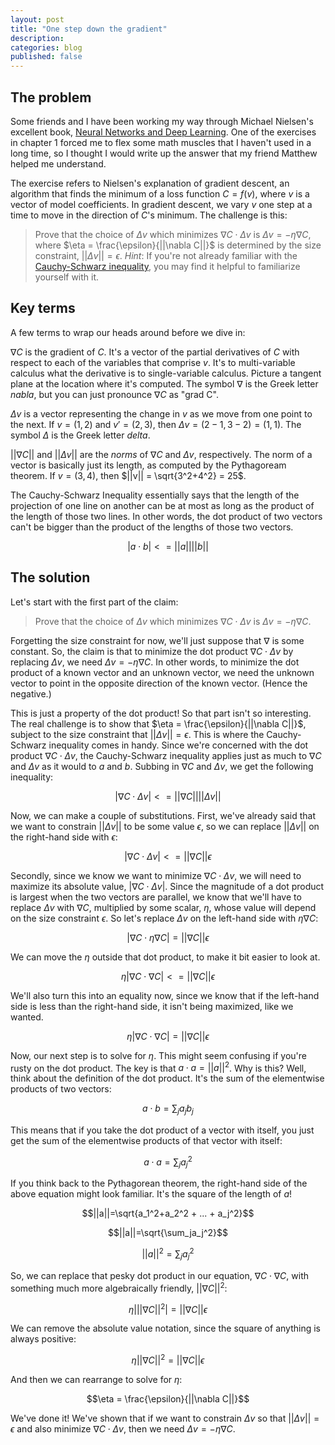 ```yaml
---
layout: post
title: "One step down the gradient"
description: 
categories: blog
published: false
---
```


## The problem

Some friends and I have been working my way through Michael Nielsen's excellent book, [Neural Networks and Deep Learning](http://neuralnetworksanddeeplearning.com/). One of the exercises in chapter 1 forced me to flex some math muscles that I haven't used in a long time, so I thought I would write up the answer that my friend Matthew helped me understand.

The exercise refers to Nielsen's explanation of gradient descent, an algorithm that finds the minimum of a loss function $C = f(v)$, where $v$ is a vector of model coefficients. In gradient descent, we vary $v$ one step at a time to move in the direction of $C$'s minimum. The challenge is this:

> Prove that the choice of $\Delta v$ which minimizes $\nabla C \cdot \Delta v$ is $\Delta v = -\eta \nabla C$, where $\eta = \frac{\epsilon}{||\nabla C||}$ is determined by the size constraint, $||\Delta v|| = \epsilon$. *Hint*: If you're not already familiar with the [Cauchy-Schwarz inequality](https://en.wikipedia.org/wiki/Cauchy%E2%80%93Schwarz_inequality), you may find it helpful to familiarize yourself with it.

## Key terms

A few terms to wrap our heads around before we dive in:

$\nabla C$ is the gradient of $C$. It's a vector of the partial derivatives of $C$ with respect to each of the variables that comprise $v$. It's to multi-variable calculus what the derivative is to single-variable calculus. Picture a tangent plane at the location where it's computed. The symbol $\nabla$ is the Greek letter *nabla*, but you can just pronounce $\nabla C$ as "grad C".

$\Delta v$ is a vector representing the change in $v$ as we move from one point to the next. If $v = (1, 2)$ and $v' = (2, 3)$, then $\Delta v = (2-1, 3-2) = (1, 1)$. The symbol $\Delta$ is the Greek letter *delta*.

$||\nabla C||$ and $||\Delta v||$ are the *norms* of $\nabla C$ and $\Delta v$, respectively. The norm of a vector is basically just its length, as computed by the Pythagoream theorem. If $v = (3, 4)$, then $||v|| = \sqrt{3^2+4^2} = 25$.

The Cauchy-Schwarz Inequality essentially says that the length of the projection of one line on another can be at most as long as the product of the length of those two lines. In other words, the dot product of two vectors can't be bigger than the product of the lengths of those two vectors.

$$|a \cdot b| <= ||a||||b||$$

## The solution

Let's start with the first part of the claim:

> Prove that the choice of $\Delta v$ which minimizes $\nabla C \cdot \Delta v$ is $\Delta v = -\eta \nabla C$.

Forgetting the size constraint for now, we'll just suppose that $\nabla$ is some constant. So, the claim is that to minimize the dot product $\nabla C \cdot \Delta v$ by replacing $\Delta v$, we need $\Delta v = -\eta \nabla C$. In other words, to minimize the dot product of a known vector and an unknown vector, we need the unknown vector to point in the opposite direction of the known vector. (Hence the negative.)

This is just a property of the dot product! So that part isn't so interesting. The real challenge is to show that $\eta = \frac{\epsilon}{||\nabla C||}$, subject to the size constraint that $||\Delta v|| = \epsilon$. This is where the Cauchy-Schwarz inequality comes in handy. Since we're concerned with the dot product $\nabla C \cdot \Delta v$, the Cauchy-Schwarz inequality applies just as much to $\nabla C$ and $\Delta v$ as it would to $a$ and $b$. Subbing in $\nabla C$ and $\Delta v$, we get the following inequality:

$$|\nabla C \cdot \Delta v| <= ||\nabla C|| ||\Delta v||$$

Now, we can make a couple of substitutions. First, we've already said that we want to constrain $||\Delta v||$ to be some value $\epsilon$, so we can replace $||\Delta v||$ on the right-hand side with $\epsilon$:

$$|\nabla C \cdot \Delta v| <= ||\nabla C|| \epsilon$$

Secondly, since we know we want to minimize $\nabla C \cdot \Delta v$, we will need to maximize its absolute value, $|\nabla C \cdot \Delta v|$. Since the magnitude of a dot product is largest when the two vectors are parallel, we know that we'll have to replace $\Delta v$ with $\nabla C$, multiplied by some scalar, $\eta$, whose value will depend on the size constraint $\epsilon$. So let's replace $\Delta v$ on the left-hand side with $\eta \nabla C$:

$$|\nabla C \cdot \eta \nabla C| = ||\nabla C|| \epsilon$$

We can move the $\eta$ outside that dot product, to make it bit easier to look at.

$$\eta |\nabla C \cdot \nabla C| <= ||\nabla C|| \epsilon$$

We'll also turn this into an equality now, since we know that if the left-hand side is less than the right-hand side, it isn't being maximized, like we wanted.

$$\eta |\nabla C \cdot \nabla C| = ||\nabla C|| \epsilon$$

Now, our next step is to solve for $\eta$. This might seem confusing if you're rusty on the dot product. The key is that $a \cdot a = ||a||^2$. Why is this? Well, think about the definition of the dot product. It's the sum of the elementwise products of two vectors:

$$a \cdot b = \sum_ja_jb_j$$

This means that if you take the dot product of a vector with itself, you just get the sum of the elementwise products of that vector with itself:

$$a \cdot a = \sum_ja_j^2$$

If you think back to the Pythagorean theorem, the right-hand side of the above equation might look familiar. It's the square of the length of $a$!

$$||a||=\sqrt{a_1^2+a_2^2 + ... + a_j^2}$$

$$||a||=\sqrt{\sum_ja_j^2}$$

$$||a||^2=\sum_ja_j^2$$

So, we can replace that pesky dot product in our equation, $\nabla C \cdot \nabla C$, with something much more algebraically friendly, $||\nabla C||^2$:

$$\eta |||\nabla C||^2| = ||\nabla C|| \epsilon$$

We can remove the absolute value notation, since the square of anything is always positive:

$$\eta ||\nabla C||^2 = ||\nabla C|| \epsilon$$

And then we can rearrange to solve for $\eta$:

$$\eta = \frac{\epsilon}{||\nabla C||}$$

We've done it! We've shown that if we want to constrain $\Delta v$ so that $||\Delta v|| = \epsilon$ and also minimize $\nabla C \cdot \Delta v$, then we need $\Delta v = -\eta\nabla C$.